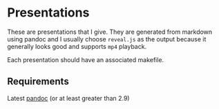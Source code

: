 # Presentations

These are presentations that I give. They are generated from markdown using
pandoc and I usually choose `reveal.js` as the output because it generally
looks good and supports `mp4` playback.

Each presentation should have an associated makefile.

## Requirements

Latest [pandoc](https://pandoc.org/) (or at least greater than 2.9)
